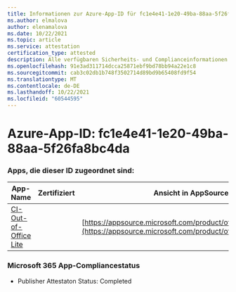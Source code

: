 ```yaml
---
title: Informationen zur Azure-App-ID für fc1e4e41-1e20-49ba-88aa-5f26fa8bc4da
ms.author: elmalova
author: elenamalova
ms.date: 10/22/2021
ms.topic: article
ms.service: attestation
certification_type: attested
description: Alle verfügbaren Sicherheits- und Complianceinformationen für fc1e4e41-1e20-49ba-88aa-5f26fa8bc4da.
ms.openlocfilehash: 91e3ad311714dcca25871ebf9bd78bb94a22e1c8
ms.sourcegitcommit: cab3c02db1b748f3502714d89bd9b65408fd9f54
ms.translationtype: MT
ms.contentlocale: de-DE
ms.lasthandoff: 10/22/2021
ms.locfileid: "60544595"
---
```

# <a name="azure-app-id-fc1e4e41-1e20-49ba-88aa-5f26fa8bc4da"></a>Azure-App-ID: fc1e4e41-1e20-49ba-88aa-5f26fa8bc4da


### <a name="apps-associated-with-this-id"></a>Apps, die dieser ID zugeordnet sind:
| **App-Name** | **Zertifiziert** | **Ansicht in AppSource** |
|--------------|---------------|-----------------------|
| [CI-Out-of-Office Lite](https://docs.microsoft.com/microsoft-365-app-certification/forward/WA200002748) |  | [https://appsource.microsoft.com/product/office/WA200002748](https://appsource.microsoft.com/product/office/WA200002748) |

### <a name="microsoft-365-app-compliance-status"></a>Microsoft 365 App-Compliancestatus
- Publisher Attestaton Status: Completed
